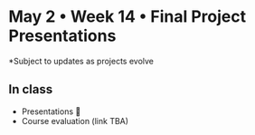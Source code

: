 # May 2 • Week 14 • Final Project Presentations

*Subject to updates as projects evolve

## In class

- Presentations 🙌
- Course evaluation (link TBA)
